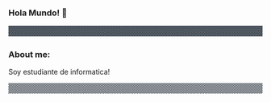 ### Hola Mundo! 👋

<div aling="center">
    <img src="img/Guardaanim2.gif" alt="Guarda">
</div>

### About me: 

<p>Soy estudiante de informatica!</p>
<div aling="center">
    <img src="img/Guardaanim.gif" alt="Guarda">
</div>
